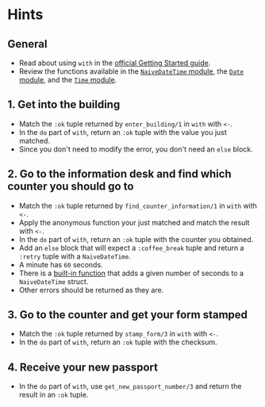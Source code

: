 # Hints

## General

- Read about using `with` in the [official Getting Started guide][getting-started-with].
- Review the functions available in the [`NaiveDateTime` module][naive-date-time], the [`Date` module][date], and the [`Time` module][time].

## 1. Get into the building

- Match the `:ok` tuple returned by `enter_building/1` in `with` with `<-`.
- In the `do` part of `with`, return an `:ok` tuple with the value you just matched.
- Since you don't need to modify the error, you don't need an `else` block.

## 2. Go to the information desk and find which counter you should go to

- Match the `:ok` tuple returned by `find_counter_information/1` in `with` with `<-`.
- Apply the anonymous function your just matched and match the result with `<-`.
- In the `do` part of `with`, return an `:ok` tuple with the counter you obtained.
- Add an `else` block that will expect a `:coffee_break` tuple and return a `:retry` tuple with a `NaiveDateTime`.
- A minute has `60` seconds.
- There is a [built-in function][naive-date-time-add] that adds a given number of seconds to a `NaiveDateTime` struct.
- Other errors should be returned as they are.

## 3. Go to the counter and get your form stamped

- Match the `:ok` tuple returned by `stamp_form/3` in `with` with `<-`.
- In the `do` part of `with`, return an `:ok` tuple with the checksum.

## 4. Receive your new passport

- In the `do` part of `with`, use `get_new_passport_number/3` and return the result in an `:ok` tuple.

[with]: https://hexdocs.pm/elixir/Kernel.SpecialForms.html#with/1
[getting-started-with]: https://elixir-lang.org/getting-started/mix-otp/docs-tests-and-with.html#with
[naive-date-time]: https://hexdocs.pm/elixir/NaiveDateTime.html
[time]: https://hexdocs.pm/elixir/Time.html
[date]: https://hexdocs.pm/elixir/Date.html
[naive-date-time-add]: https://hexdocs.pm/elixir/NaiveDateTime.html#add/3